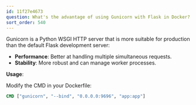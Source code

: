 ```yaml
---
id: 11f27e4673
question: What's the advantage of using Gunicorn with Flask in Docker?
sort_order: 540
---
```


Gunicorn is a Python WSGI HTTP server that is more suitable for production than the default Flask development server:

- **Performance**: Better at handling multiple simultaneous requests.
- **Stability**: More robust and can manage worker processes.

**Usage**:

Modify the CMD in your Dockerfile:

```dockerfile
CMD ["gunicorn", "--bind", "0.0.0.0:9696", "app:app"]
```